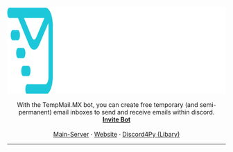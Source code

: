 <br />
<div align="center">
  <a href="https://discord.gg/desky">
    <img src="https://github.com/DevSkyOne/TempMail.MX-Bot/raw/main/Assets/tempmail-mx-full.png" height=200 alt="Logo">
  </a>

  <p align="center">
    With the TempMail.MX bot, you can create free temporary (and semi-permanent) email inboxes to send and receive emails within discord.
    <br />
    <a href="https://discord.com/api/oauth2/authorize?client_id=1040246939633078342&permissions=0&scope=bot%20applications.commands"><b>Invite Bot</b></a>
    <br />
    <br />
    <a href="https://discord.gg/devsky">Main-Server</a>
    ·
    <a href="https://devsky.one">Website</a>
    ·
    <a href="https://github.com/mccoderpy/discord.py-message-components">Discord4Py (Libary)</a>
  </p>
</div>

---
